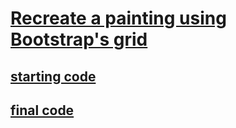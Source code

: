 # [Recreate a painting using Bootstrap's grid](https://www.codecademy.com/courses/learn-bootstrap/projects/bootstrap-grid-painting)


## [starting code](https://github.com/kimchirice/codecademy/tree/main/bootstrap/composition_II_in_Red/starting_code)
## [final code](https://github.com/kimchirice/codecademy/tree/main/bootstrap/composition_II_in_Red/final_code)
